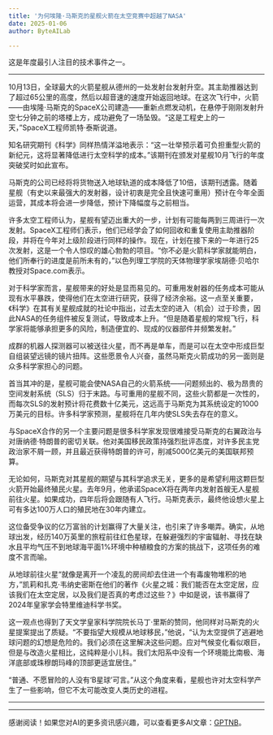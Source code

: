 ```yaml
---
title: '为何埃隆·马斯克的星舰火箭在太空竞赛中超越了NASA'
date: 2025-01-06
author: ByteAILab

---
```


这是年度最引人注目的技术事件之一。

---
10月13日，全球最大的火箭星舰从德州的一处发射台发射升空。其主助推器达到了超过65公里的高度，然后以超音速的速度开始返回地球。在这次飞行中，火箭——由埃隆·马斯克的SpaceX公司建造——重新点燃发动机，在悬停于刚刚发射升空七分钟之前的塔楼上方，成功避免了一场坠毁。“这是工程史上的一天，”SpaceX工程师凯特·泰斯说道。  

知名研究期刊《科学》同样热情洋溢地表示：“这一壮举预示着可负担重型火箭的新纪元，这将显著降低进行太空科学的成本。”该期刊在颁发对星舰10月飞行的年度突破奖时如此宣布。  

马斯克的公司已经将将货物送入地球轨道的成本降低了10倍，该期刊透露。随着星舰（有史以来最强大的发射器，设计初衷是完全且快速可重用）预计在今年全面运营，其成本将会进一步降低，预计下降幅度与之前相当。  

许多太空工程师认为，星舰有望迈出重大的一步，计划有可能每两到三周进行一次发射。SpaceX工程师们表示，他们已经学会了如何回收和重复使用主助推器阶段，并将在今年对上级阶段进行同样的操作。现在，计划在接下来的一年进行25次发射，这是一个令人惊叹的雄心勃勃的项目。“你不必是火箭科学家就能明白，他们所奉行的进度是前所未有的，”以色列理工学院的天体物理学家埃胡德·贝哈尔教授对Space.com表示。  

对于科学家而言，星舰带来的好处是显而易见的。可重用发射器的任务成本可能从现有水平暴跌，使得他们在太空进行研究，获得了经济余裕。这一点至关重要，《科学》在其有关星舰成就的社论中指出，过去太空的进入（机会）过于珍贵，因此NASA的任务组件被反复测试，导致成本上升。“但是随着星舰的常规飞行，科学家将能够承担更多的风险，制造便宜的、现成的仪器部件并频繁发射。”  

成群的机器人探测器可以被送往火星，而不再是单车，而是可以在太空中形成巨型自组装望远镜的镜片扭阵。这些愿景令人兴奋，虽然马斯克火箭成功的另一面则是众多科学家担心的问题。  

首当其冲的是，星舰可能会使NASA自己的火箭系统——问题频出的、极为昂贵的空间发射系统（SLS）归于末路。与可重用的星舰不同，这些火箭都是一次性的，而每次SLS的发射预计将花费数十亿美元，这远高于马斯克为其系统设定的1000万美元的目标。许多科学家预测，星舰将在几年内使SLS失去存在的意义。  

与SpaceX合作的另一个主要问题是很多科学家发现很难接受马斯克的右翼政治与对唐纳德·特朗普的密切关联。他对美国移民政策持强烈批评态度，对许多民主党政治家不屑一顾，并且最近获得特朗普的许可，削减5000亿美元的美国联邦预算。  

无论如何，马斯克对其星舰的期望与其科学追求无关，更多的是希望利用这颗巨型火箭开始最终殖民火星。去年9月，他承诺SpaceX将在两年内发射首艘无人星舰前往火星。如果成功，四年后将会跟随有人飞行。马斯克表示，最终他设想火星上可有多达100万人口的殖民地在30年内建立。  

这位备受争议的亿万富翁的计划赢得了大量关注，也引来了许多嘲弄。确实，从地球出发，经历140万英里的旅程前往红色星球，在躲避强烈的宇宙辐射、寻找在缺水且平均气压不到地球海平面1%环境中种植粮食的方案的挑战下，这项任务的难度不言而喻。  

从地球前往火星“就像是离开一个凌乱的房间却去住进一个有毒废物堆积的地方，”凯莉和扎克·韦纳史密斯在他们的著作《火星之城：我们能否在太空定居，应该我们在太空定居，以及我们是否真的考虑过这些？》中如是说，该书赢得了2024年皇家学会特里维迪科学书奖。  

这一观点也得到了天文学皇家科学院院长马丁·里斯的赞同，他同样对马斯克的火星提案提出了质疑。“不要指望大规模从地球移民，”他说，“认为太空提供了逃避地球问题的幻想是危险的。我们必须在这里解决这些问题。应对气候变化看似艰巨，但是与改造火星相比，这纯粹是小儿科。我们太阳系中没有一个环境能比南极、海洋底部或珠穆朗玛峰的顶部更适宜居住。”  

“普通、不愿冒险的人没有‘B星球’可言。”从这个角度来看，星舰也许对太空科学产生了一些影响，但它不太可能改变人类历史的进程。  

---
---
感谢阅读！如果您对AI的更多资讯感兴趣，可以查看更多AI文章：[GPTNB](https://gptnb.com)。